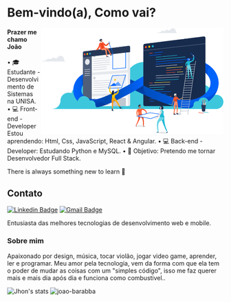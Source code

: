 # Bem-vindo(a), Como vai?

<img align="right" src="https://github.com/felipesantos10/felipesantos10/blob/master/image.png" width="425"/>

#### Prazer me chamo João
• 🎓 Estudante - Desenvolvimento de Sistemas na UNISA.  
• 💻 Front-end - Developer Estou aprendendo: Html, Css, JavaScript, React & Angular.
• 💻 Back-end - Developer: Estudando Python e MySQL.
• 🎯 Objetivo: Pretendo me tornar Desenvolvedor Full Stack. 

There is always something new to learn  🚀 

 ## Contato
[![Linkedin Badge](https://img.shields.io/badge/-João%20Barabba-18A4EF?style=flat-square&logo=Linkedin&logoColor=white&link=https://www.linkedin.com/in/jo%C3%A3o-victor-soares-nascimento-600484173/)](https://www.linkedin.com/in/jo%C3%A3o-victor-soares-nascimento-600484173/) 
[![Gmail Badge](https://img.shields.io/badge/-jvbarabba@gmail.com-18A4EF?style=flat-square&logo=Gmail&logoColor=white&link=mailto:jvbarabba@gmail.com)](mailto:jvbarabba@gmail.com)

Entusiasta das melhores tecnologias de desenvolvimento web e mobile.

### Sobre mim
Apaixonado por design, música, tocar violão, jogar video game, aprender, ler e programar. Meu amor pela tecnologia, vem da forma com que ela tem o poder de mudar as coisas com um "simples código", isso me faz querer mais e mais dia após dia e funciona como combustivel..


<p align="left">
<img width="530em" src="https://github-readme-stats.vercel.app/api?username=joao-barabba&layout=compact&theme=dark" alt="Jhon's stats"/>
<img width="530em" src="https://github-readme-stats.vercel.app/api/top-langs/?joao-barabba&show_icons=true&theme=dark&include_all_commits=true&count_private=true" alt="joao-barabba"/>
</p>

<br><br>

